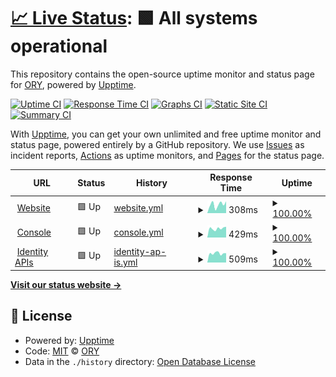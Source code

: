 # [📈 Live Status](https://status.ory.sh): <!--live status--> **🟩 All systems operational**

This repository contains the open-source uptime monitor and status page for [ORY](http://www.ory.sh/), powered by [Upptime](https://github.com/upptime/upptime).

[![Uptime CI](https://github.com/koj-co/upptime/workflows/Uptime%20CI/badge.svg)](https://github.com/koj-co/upptime/actions?query=workflow%3A%22Uptime+CI%22)
[![Response Time CI](https://github.com/koj-co/upptime/workflows/Response%20Time%20CI/badge.svg)](https://github.com/koj-co/upptime/actions?query=workflow%3A%22Response+Time+CI%22)
[![Graphs CI](https://github.com/koj-co/upptime/workflows/Graphs%20CI/badge.svg)](https://github.com/koj-co/upptime/actions?query=workflow%3A%22Graphs+CI%22)
[![Static Site CI](https://github.com/koj-co/upptime/workflows/Static%20Site%20CI/badge.svg)](https://github.com/koj-co/upptime/actions?query=workflow%3A%22Static+Site+CI%22)
[![Summary CI](https://github.com/koj-co/upptime/workflows/Summary%20CI/badge.svg)](https://github.com/koj-co/upptime/actions?query=workflow%3A%22Summary+CI%22)

With [Upptime](https://upptime.js.org), you can get your own unlimited and free uptime monitor and status page, powered entirely by a GitHub repository. We use [Issues](https://github.com/ory/status/issues) as incident reports, [Actions](https://github.com/ory/status/actions) as uptime monitors, and [Pages](https://status.ory.sh) for the status page.

<!--start: status pages-->
<!-- This summary is generated by Upptime (https://github.com/upptime/upptime) -->
<!-- Do not edit this manually, your changes will be overwritten -->
<!-- prettier-ignore -->
| URL | Status | History | Response Time | Uptime |
| --- | ------ | ------- | ------------- | ------ |
| <img alt="" src="https://favicons.githubusercontent.com/www.ory.sh" height="13"> [Website](https://www.ory.sh) | 🟩 Up | [website.yml](https://github.com/ory/status/commits/HEAD/history/website.yml) | <details><summary><img alt="Response time graph" src="./graphs/website/response-time-week.png" height="20"> 308ms</summary><br><a href="https://status.ory.sh/history/website"><img alt="Response time 447" src="https://img.shields.io/endpoint?url=https%3A%2F%2Fraw.githubusercontent.com%2Fory%2Fstatus%2FHEAD%2Fapi%2Fwebsite%2Fresponse-time.json"></a><br><a href="https://status.ory.sh/history/website"><img alt="24-hour response time 273" src="https://img.shields.io/endpoint?url=https%3A%2F%2Fraw.githubusercontent.com%2Fory%2Fstatus%2FHEAD%2Fapi%2Fwebsite%2Fresponse-time-day.json"></a><br><a href="https://status.ory.sh/history/website"><img alt="7-day response time 308" src="https://img.shields.io/endpoint?url=https%3A%2F%2Fraw.githubusercontent.com%2Fory%2Fstatus%2FHEAD%2Fapi%2Fwebsite%2Fresponse-time-week.json"></a><br><a href="https://status.ory.sh/history/website"><img alt="30-day response time 339" src="https://img.shields.io/endpoint?url=https%3A%2F%2Fraw.githubusercontent.com%2Fory%2Fstatus%2FHEAD%2Fapi%2Fwebsite%2Fresponse-time-month.json"></a><br><a href="https://status.ory.sh/history/website"><img alt="1-year response time 440" src="https://img.shields.io/endpoint?url=https%3A%2F%2Fraw.githubusercontent.com%2Fory%2Fstatus%2FHEAD%2Fapi%2Fwebsite%2Fresponse-time-year.json"></a></details> | <details><summary><a href="https://status.ory.sh/history/website">100.00%</a></summary><a href="https://status.ory.sh/history/website"><img alt="All-time uptime 100.00%" src="https://img.shields.io/endpoint?url=https%3A%2F%2Fraw.githubusercontent.com%2Fory%2Fstatus%2FHEAD%2Fapi%2Fwebsite%2Fuptime.json"></a><br><a href="https://status.ory.sh/history/website"><img alt="24-hour uptime 100.00%" src="https://img.shields.io/endpoint?url=https%3A%2F%2Fraw.githubusercontent.com%2Fory%2Fstatus%2FHEAD%2Fapi%2Fwebsite%2Fuptime-day.json"></a><br><a href="https://status.ory.sh/history/website"><img alt="7-day uptime 100.00%" src="https://img.shields.io/endpoint?url=https%3A%2F%2Fraw.githubusercontent.com%2Fory%2Fstatus%2FHEAD%2Fapi%2Fwebsite%2Fuptime-week.json"></a><br><a href="https://status.ory.sh/history/website"><img alt="30-day uptime 99.94%" src="https://img.shields.io/endpoint?url=https%3A%2F%2Fraw.githubusercontent.com%2Fory%2Fstatus%2FHEAD%2Fapi%2Fwebsite%2Fuptime-month.json"></a><br><a href="https://status.ory.sh/history/website"><img alt="1-year uptime 100.00%" src="https://img.shields.io/endpoint?url=https%3A%2F%2Fraw.githubusercontent.com%2Fory%2Fstatus%2FHEAD%2Fapi%2Fwebsite%2Fuptime-year.json"></a></details>
| <img alt="" src="https://favicons.githubusercontent.com/console.ory.sh" height="13"> [Console](https://console.ory.sh/login) | 🟩 Up | [console.yml](https://github.com/ory/status/commits/HEAD/history/console.yml) | <details><summary><img alt="Response time graph" src="./graphs/console/response-time-week.png" height="20"> 429ms</summary><br><a href="https://status.ory.sh/history/console"><img alt="Response time 408" src="https://img.shields.io/endpoint?url=https%3A%2F%2Fraw.githubusercontent.com%2Fory%2Fstatus%2FHEAD%2Fapi%2Fconsole%2Fresponse-time.json"></a><br><a href="https://status.ory.sh/history/console"><img alt="24-hour response time 482" src="https://img.shields.io/endpoint?url=https%3A%2F%2Fraw.githubusercontent.com%2Fory%2Fstatus%2FHEAD%2Fapi%2Fconsole%2Fresponse-time-day.json"></a><br><a href="https://status.ory.sh/history/console"><img alt="7-day response time 429" src="https://img.shields.io/endpoint?url=https%3A%2F%2Fraw.githubusercontent.com%2Fory%2Fstatus%2FHEAD%2Fapi%2Fconsole%2Fresponse-time-week.json"></a><br><a href="https://status.ory.sh/history/console"><img alt="30-day response time 441" src="https://img.shields.io/endpoint?url=https%3A%2F%2Fraw.githubusercontent.com%2Fory%2Fstatus%2FHEAD%2Fapi%2Fconsole%2Fresponse-time-month.json"></a><br><a href="https://status.ory.sh/history/console"><img alt="1-year response time 408" src="https://img.shields.io/endpoint?url=https%3A%2F%2Fraw.githubusercontent.com%2Fory%2Fstatus%2FHEAD%2Fapi%2Fconsole%2Fresponse-time-year.json"></a></details> | <details><summary><a href="https://status.ory.sh/history/console">100.00%</a></summary><a href="https://status.ory.sh/history/console"><img alt="All-time uptime 100.00%" src="https://img.shields.io/endpoint?url=https%3A%2F%2Fraw.githubusercontent.com%2Fory%2Fstatus%2FHEAD%2Fapi%2Fconsole%2Fuptime.json"></a><br><a href="https://status.ory.sh/history/console"><img alt="24-hour uptime 100.00%" src="https://img.shields.io/endpoint?url=https%3A%2F%2Fraw.githubusercontent.com%2Fory%2Fstatus%2FHEAD%2Fapi%2Fconsole%2Fuptime-day.json"></a><br><a href="https://status.ory.sh/history/console"><img alt="7-day uptime 100.00%" src="https://img.shields.io/endpoint?url=https%3A%2F%2Fraw.githubusercontent.com%2Fory%2Fstatus%2FHEAD%2Fapi%2Fconsole%2Fuptime-week.json"></a><br><a href="https://status.ory.sh/history/console"><img alt="30-day uptime 100.00%" src="https://img.shields.io/endpoint?url=https%3A%2F%2Fraw.githubusercontent.com%2Fory%2Fstatus%2FHEAD%2Fapi%2Fconsole%2Fuptime-month.json"></a><br><a href="https://status.ory.sh/history/console"><img alt="1-year uptime 100.00%" src="https://img.shields.io/endpoint?url=https%3A%2F%2Fraw.githubusercontent.com%2Fory%2Fstatus%2FHEAD%2Fapi%2Fconsole%2Fuptime-year.json"></a></details>
| <img alt="" src="https://favicons.githubusercontent.com/project.console.ory.sh" height="13"> [Identity APIs](https://project.console.ory.sh/api/kratos/public/health/ready) | 🟩 Up | [identity-ap-is.yml](https://github.com/ory/status/commits/HEAD/history/identity-ap-is.yml) | <details><summary><img alt="Response time graph" src="./graphs/identity-ap-is/response-time-week.png" height="20"> 509ms</summary><br><a href="https://status.ory.sh/history/identity-ap-is"><img alt="Response time 446" src="https://img.shields.io/endpoint?url=https%3A%2F%2Fraw.githubusercontent.com%2Fory%2Fstatus%2FHEAD%2Fapi%2Fidentity-ap-is%2Fresponse-time.json"></a><br><a href="https://status.ory.sh/history/identity-ap-is"><img alt="24-hour response time 537" src="https://img.shields.io/endpoint?url=https%3A%2F%2Fraw.githubusercontent.com%2Fory%2Fstatus%2FHEAD%2Fapi%2Fidentity-ap-is%2Fresponse-time-day.json"></a><br><a href="https://status.ory.sh/history/identity-ap-is"><img alt="7-day response time 509" src="https://img.shields.io/endpoint?url=https%3A%2F%2Fraw.githubusercontent.com%2Fory%2Fstatus%2FHEAD%2Fapi%2Fidentity-ap-is%2Fresponse-time-week.json"></a><br><a href="https://status.ory.sh/history/identity-ap-is"><img alt="30-day response time 510" src="https://img.shields.io/endpoint?url=https%3A%2F%2Fraw.githubusercontent.com%2Fory%2Fstatus%2FHEAD%2Fapi%2Fidentity-ap-is%2Fresponse-time-month.json"></a><br><a href="https://status.ory.sh/history/identity-ap-is"><img alt="1-year response time 446" src="https://img.shields.io/endpoint?url=https%3A%2F%2Fraw.githubusercontent.com%2Fory%2Fstatus%2FHEAD%2Fapi%2Fidentity-ap-is%2Fresponse-time-year.json"></a></details> | <details><summary><a href="https://status.ory.sh/history/identity-ap-is">100.00%</a></summary><a href="https://status.ory.sh/history/identity-ap-is"><img alt="All-time uptime 100.00%" src="https://img.shields.io/endpoint?url=https%3A%2F%2Fraw.githubusercontent.com%2Fory%2Fstatus%2FHEAD%2Fapi%2Fidentity-ap-is%2Fuptime.json"></a><br><a href="https://status.ory.sh/history/identity-ap-is"><img alt="24-hour uptime 100.00%" src="https://img.shields.io/endpoint?url=https%3A%2F%2Fraw.githubusercontent.com%2Fory%2Fstatus%2FHEAD%2Fapi%2Fidentity-ap-is%2Fuptime-day.json"></a><br><a href="https://status.ory.sh/history/identity-ap-is"><img alt="7-day uptime 100.00%" src="https://img.shields.io/endpoint?url=https%3A%2F%2Fraw.githubusercontent.com%2Fory%2Fstatus%2FHEAD%2Fapi%2Fidentity-ap-is%2Fuptime-week.json"></a><br><a href="https://status.ory.sh/history/identity-ap-is"><img alt="30-day uptime 100.00%" src="https://img.shields.io/endpoint?url=https%3A%2F%2Fraw.githubusercontent.com%2Fory%2Fstatus%2FHEAD%2Fapi%2Fidentity-ap-is%2Fuptime-month.json"></a><br><a href="https://status.ory.sh/history/identity-ap-is"><img alt="1-year uptime 100.00%" src="https://img.shields.io/endpoint?url=https%3A%2F%2Fraw.githubusercontent.com%2Fory%2Fstatus%2FHEAD%2Fapi%2Fidentity-ap-is%2Fuptime-year.json"></a></details>

<!--end: status pages-->

[**Visit our status website →**](https://status.ory.sh)

## 📄 License

- Powered by: [Upptime](https://github.com/upptime/upptime)
- Code: [MIT](./LICENSE) © [ORY](http://www.ory.sh/)
- Data in the `./history` directory: [Open Database License](https://opendatacommons.org/licenses/odbl/1-0/)
